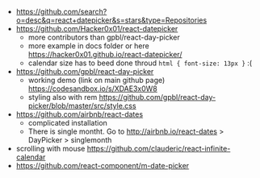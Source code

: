 - https://github.com/search?o=desc&q=react+datepicker&s=stars&type=Repositories
- https://github.com/Hacker0x01/react-datepicker
  - more contributors than gpbl/react-day-picker
  - more example in docs folder or here https://hacker0x01.github.io/react-datepicker/
  - calendar size has to beed done throud `html { font-size: 13px }` :(
- https://github.com/gpbl/react-day-picker
  - working demo (link on main github page) https://codesandbox.io/s/XDAE3x0W8
  - styling also with rem https://github.com/gpbl/react-day-picker/blob/master/src/style.css
- https://github.com/airbnb/react-dates
  - complicated installation
  - There is single montht. Go to http://airbnb.io/react-dates > DayPicker > singlemonth
- scrolling with mouse https://github.com/clauderic/react-infinite-calendar
- https://github.com/react-component/m-date-picker  
